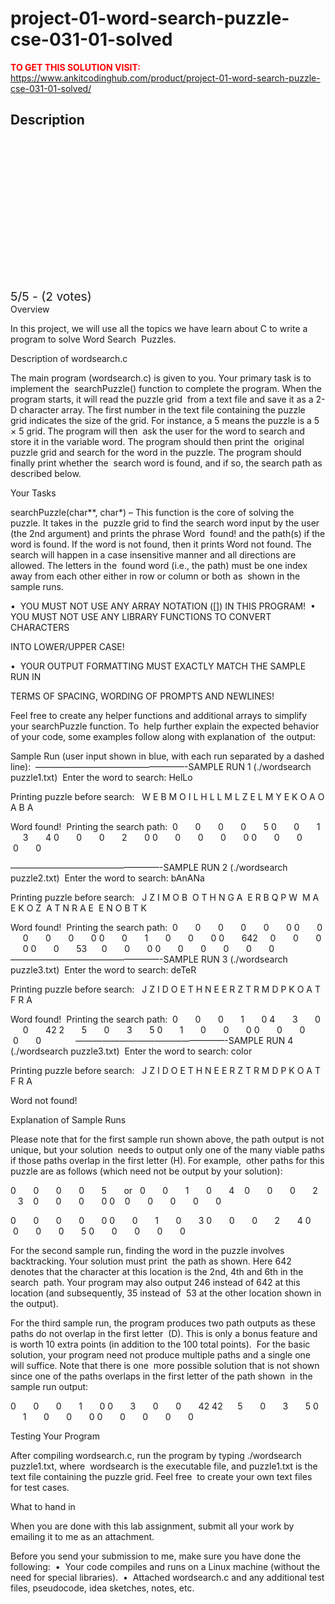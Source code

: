 # project-01-word-search-puzzle-cse-031-01-solved



**<span style='color:red'>TO GET THIS SOLUTION VISIT:</span>** https://www.ankitcodinghub.com/product/project-01-word-search-puzzle-cse-031-01-solved/

<h2>Description</h2>



<div class="kk-star-ratings kksr-auto kksr-align-center kksr-valign-top" data-payload="{&quot;align&quot;:&quot;center&quot;,&quot;id&quot;:&quot;104081&quot;,&quot;slug&quot;:&quot;default&quot;,&quot;valign&quot;:&quot;top&quot;,&quot;ignore&quot;:&quot;&quot;,&quot;reference&quot;:&quot;auto&quot;,&quot;class&quot;:&quot;&quot;,&quot;count&quot;:&quot;2&quot;,&quot;legendonly&quot;:&quot;&quot;,&quot;readonly&quot;:&quot;&quot;,&quot;score&quot;:&quot;5&quot;,&quot;starsonly&quot;:&quot;&quot;,&quot;best&quot;:&quot;5&quot;,&quot;gap&quot;:&quot;4&quot;,&quot;greet&quot;:&quot;Rate this product&quot;,&quot;legend&quot;:&quot;5\/5 - (2 votes)&quot;,&quot;size&quot;:&quot;24&quot;,&quot;title&quot;:&quot;&nbsp;Project 01: Word Search Puzzle&nbsp; &nbsp;CSE-031-01  Solved&quot;,&quot;width&quot;:&quot;138&quot;,&quot;_legend&quot;:&quot;{score}\/{best} - ({count} {votes})&quot;,&quot;font_factor&quot;:&quot;1.25&quot;}">
            
<div class="kksr-stars">
    
<div class="kksr-stars-inactive">
            <div class="kksr-star" data-star="1" style="padding-right: 4px">
            

<div class="kksr-icon" style="width: 24px; height: 24px;"></div>
        </div>
            <div class="kksr-star" data-star="2" style="padding-right: 4px">
            

<div class="kksr-icon" style="width: 24px; height: 24px;"></div>
        </div>
            <div class="kksr-star" data-star="3" style="padding-right: 4px">
            

<div class="kksr-icon" style="width: 24px; height: 24px;"></div>
        </div>
            <div class="kksr-star" data-star="4" style="padding-right: 4px">
            

<div class="kksr-icon" style="width: 24px; height: 24px;"></div>
        </div>
            <div class="kksr-star" data-star="5" style="padding-right: 4px">
            

<div class="kksr-icon" style="width: 24px; height: 24px;"></div>
        </div>
    </div>
    
<div class="kksr-stars-active" style="width: 138px;">
            <div class="kksr-star" style="padding-right: 4px">
            

<div class="kksr-icon" style="width: 24px; height: 24px;"></div>
        </div>
            <div class="kksr-star" style="padding-right: 4px">
            

<div class="kksr-icon" style="width: 24px; height: 24px;"></div>
        </div>
            <div class="kksr-star" style="padding-right: 4px">
            

<div class="kksr-icon" style="width: 24px; height: 24px;"></div>
        </div>
            <div class="kksr-star" style="padding-right: 4px">
            

<div class="kksr-icon" style="width: 24px; height: 24px;"></div>
        </div>
            <div class="kksr-star" style="padding-right: 4px">
            

<div class="kksr-icon" style="width: 24px; height: 24px;"></div>
        </div>
    </div>
</div>
                

<div class="kksr-legend" style="font-size: 19.2px;">
            5/5 - (2 votes)    </div>
    </div>
Overview

In this project, we will use all the topics we have learn about C to write a program to solve Word Search&nbsp; Puzzles.

Description of wordsearch.c

The main program (wordsearch.c) is given to you. Your primary task is to implement the&nbsp; searchPuzzle() function to complete the program. When the program starts, it will read the puzzle grid&nbsp; from a text file and save it as a 2-D character array. The first number in the text file containing the puzzle&nbsp; grid indicates the size of the grid. For instance, a 5 means the puzzle is a 5 × 5 grid. The program will then&nbsp; ask the user for the word to search and store it in the variable word. The program should then print the&nbsp; original puzzle grid and search for the word in the puzzle. The program should finally print whether the&nbsp; search word is found, and if so, the search path as described below.

Your Tasks

searchPuzzle(char**, char*) – This function is the core of solving the puzzle. It takes in the&nbsp; puzzle grid to find the search word input by the user (the 2nd argument) and prints the phrase Word&nbsp; found! and the path(s) if the word is found. If the word is not found, then it prints Word not found. The search will happen in a case insensitive manner and all directions are allowed. The letters in the&nbsp; found word (i.e., the path) must be one index away from each other either in row or column or both as&nbsp; shown in the sample runs.

•&nbsp; YOU MUST NOT USE ANY ARRAY NOTATION ([]) IN THIS PROGRAM!&nbsp; •&nbsp; YOU MUST NOT USE ANY LIBRARY FUNCTIONS TO CONVERT CHARACTERS

INTO LOWER/UPPER CASE!

•&nbsp; YOUR OUTPUT FORMATTING MUST EXACTLY MATCH THE SAMPLE RUN IN

TERMS OF SPACING, WORDING OF PROMPTS AND NEWLINES!

Feel free to create any helper functions and additional arrays to simplify your searchPuzzle function. To&nbsp; help further explain the expected behavior of your code, some examples follow along with explanation of&nbsp; the output:

Sample Run (user input shown in blue, with each run separated by a dashed line):&nbsp; —————————————————-SAMPLE RUN 1 (./wordsearch puzzle1.txt)&nbsp; Enter the word to search: HelLo

Printing puzzle before search:&nbsp; &nbsp;W E B M O I L H L L M L Z E L M Y E K O A O A B A

Word found!&nbsp; Printing the search path:&nbsp; 0&nbsp; &nbsp; &nbsp; &nbsp;0&nbsp; &nbsp; &nbsp; &nbsp;0&nbsp; &nbsp; &nbsp; &nbsp;0&nbsp; &nbsp; &nbsp; &nbsp;5 0&nbsp; &nbsp; &nbsp; &nbsp;0&nbsp; &nbsp; &nbsp; &nbsp;1&nbsp; &nbsp; &nbsp; &nbsp;3&nbsp; &nbsp; &nbsp; &nbsp;4 0&nbsp; &nbsp; &nbsp; &nbsp;0&nbsp; &nbsp; &nbsp; &nbsp;0&nbsp; &nbsp; &nbsp; &nbsp;2&nbsp; &nbsp; &nbsp; &nbsp;0 0&nbsp; &nbsp; &nbsp; &nbsp;0&nbsp; &nbsp; &nbsp; &nbsp;0&nbsp; &nbsp; &nbsp; &nbsp;0&nbsp; &nbsp; &nbsp; &nbsp;0 0&nbsp; &nbsp; &nbsp; &nbsp;0&nbsp; &nbsp; &nbsp; &nbsp;0&nbsp; &nbsp; &nbsp; &nbsp;0&nbsp; &nbsp; &nbsp; &nbsp;0

—————————————————-SAMPLE RUN 2 (./wordsearch puzzle2.txt)&nbsp; Enter the word to search: bAnANa

Printing puzzle before search:&nbsp; &nbsp;J Z I M O B&nbsp; O T H N G A&nbsp; E R B Q P W&nbsp; M A E K O Z&nbsp; A T N R A E&nbsp; E N O B T K

Word found!&nbsp; Printing the search path:&nbsp; 0&nbsp; &nbsp; &nbsp; &nbsp;0&nbsp; &nbsp; &nbsp; &nbsp;0&nbsp; &nbsp; &nbsp; &nbsp;0&nbsp; &nbsp; &nbsp; &nbsp;0&nbsp; &nbsp; &nbsp; &nbsp;0 0&nbsp; &nbsp; &nbsp; &nbsp;0&nbsp; &nbsp; &nbsp; &nbsp;0&nbsp; &nbsp; &nbsp; &nbsp;0&nbsp; &nbsp; &nbsp; &nbsp;0&nbsp; &nbsp; &nbsp; &nbsp;0 0&nbsp; &nbsp; &nbsp; &nbsp;0&nbsp; &nbsp; &nbsp; &nbsp;1&nbsp; &nbsp; &nbsp; &nbsp;0&nbsp; &nbsp; &nbsp; &nbsp;0&nbsp; &nbsp; &nbsp; &nbsp;0 0&nbsp; &nbsp; &nbsp; &nbsp;642&nbsp; &nbsp; &nbsp;0&nbsp; &nbsp; &nbsp; &nbsp;0&nbsp; &nbsp; &nbsp; &nbsp;0&nbsp; &nbsp; &nbsp; &nbsp;0 0&nbsp; &nbsp; &nbsp; &nbsp;0&nbsp; &nbsp; &nbsp; &nbsp;53&nbsp; &nbsp; &nbsp; 0&nbsp; &nbsp; &nbsp; &nbsp;0&nbsp; &nbsp; &nbsp; &nbsp;0 0&nbsp; &nbsp; &nbsp; &nbsp;0&nbsp; &nbsp; &nbsp; &nbsp;0&nbsp; &nbsp; &nbsp; &nbsp;0&nbsp; &nbsp; &nbsp; &nbsp;0&nbsp; &nbsp; &nbsp; &nbsp;0&nbsp; —————————————————-SAMPLE RUN 3 (./wordsearch puzzle3.txt)&nbsp; Enter the word to search: deTeR

Printing puzzle before search:&nbsp; &nbsp;J Z I D O E T H N E E R Z T R M D P K O A T F R A

Word found!&nbsp; Printing the search path:&nbsp; 0&nbsp; &nbsp; &nbsp; &nbsp;0&nbsp; &nbsp; &nbsp; &nbsp;0&nbsp; &nbsp; &nbsp; &nbsp;1&nbsp; &nbsp; &nbsp; &nbsp;0 4&nbsp; &nbsp; &nbsp; &nbsp;3&nbsp; &nbsp; &nbsp; &nbsp;0&nbsp; &nbsp; &nbsp; &nbsp;0&nbsp; &nbsp; &nbsp; &nbsp;42 2&nbsp; &nbsp; &nbsp; &nbsp;5&nbsp; &nbsp; &nbsp; &nbsp;0&nbsp; &nbsp; &nbsp; &nbsp;3&nbsp; &nbsp; &nbsp; &nbsp;5 0&nbsp; &nbsp; &nbsp; &nbsp;1&nbsp; &nbsp; &nbsp; &nbsp;0&nbsp; &nbsp; &nbsp; &nbsp;0&nbsp; &nbsp; &nbsp; &nbsp;0 0&nbsp; &nbsp; &nbsp; &nbsp;0&nbsp; &nbsp; &nbsp; &nbsp;0&nbsp; &nbsp; &nbsp; &nbsp;0&nbsp; &nbsp; &nbsp; &nbsp;0&nbsp; &nbsp; &nbsp; &nbsp; &nbsp; &nbsp; &nbsp; —————————————————-SAMPLE RUN 4 (./wordsearch puzzle3.txt)&nbsp; Enter the word to search: color

Printing puzzle before search:&nbsp; &nbsp;J Z I D O E T H N E E R Z T R M D P K O A T F R A

Word not found!

Explanation of Sample Runs

Please note that for the first sample run shown above, the path output is not unique, but your solution&nbsp; needs to output only one of the many viable paths if those paths overlap in the first letter (H). For example,&nbsp; other paths for this puzzle are as follows (which need not be output by your solution):

0&nbsp; &nbsp; &nbsp; &nbsp;0&nbsp; &nbsp; &nbsp; &nbsp;0&nbsp; &nbsp; &nbsp; &nbsp;0&nbsp; &nbsp; &nbsp; &nbsp;5&nbsp; &nbsp; &nbsp; &nbsp;or&nbsp; &nbsp;0&nbsp; &nbsp; &nbsp; &nbsp;0&nbsp; &nbsp; &nbsp; &nbsp;1&nbsp; &nbsp; &nbsp; &nbsp;0&nbsp; &nbsp; &nbsp; &nbsp;4&nbsp; &nbsp; 0&nbsp; &nbsp; &nbsp; &nbsp;0&nbsp; &nbsp; &nbsp; &nbsp;0&nbsp; &nbsp; &nbsp; &nbsp;2&nbsp; &nbsp; &nbsp; &nbsp;3&nbsp; &nbsp; 0&nbsp; &nbsp; &nbsp; &nbsp;0&nbsp; &nbsp; &nbsp; &nbsp;0&nbsp; &nbsp; &nbsp; &nbsp;0 0&nbsp; &nbsp; 0&nbsp; &nbsp; &nbsp; &nbsp;0&nbsp; &nbsp; &nbsp; &nbsp;0&nbsp; &nbsp; &nbsp; &nbsp;0&nbsp; &nbsp; &nbsp; &nbsp;0

0&nbsp; &nbsp; &nbsp; &nbsp;0&nbsp; &nbsp; &nbsp; &nbsp;0&nbsp; &nbsp; &nbsp; &nbsp;0&nbsp; &nbsp; &nbsp; &nbsp;0 0&nbsp; &nbsp; &nbsp; &nbsp;0&nbsp; &nbsp; &nbsp; &nbsp;1&nbsp; &nbsp; &nbsp; &nbsp;0&nbsp; &nbsp; &nbsp; &nbsp;3 0&nbsp; &nbsp; &nbsp; &nbsp;0&nbsp; &nbsp; &nbsp; &nbsp;0&nbsp; &nbsp; &nbsp; &nbsp;2&nbsp; &nbsp; &nbsp; &nbsp;4 0&nbsp; &nbsp; &nbsp; &nbsp;0&nbsp; &nbsp; &nbsp; &nbsp;0&nbsp; &nbsp; &nbsp; &nbsp;0&nbsp; &nbsp; &nbsp; &nbsp;5 0&nbsp; &nbsp; &nbsp; &nbsp;0&nbsp; &nbsp; &nbsp; &nbsp;0&nbsp; &nbsp; &nbsp; &nbsp;0&nbsp; &nbsp; &nbsp; &nbsp;0

For the second sample run, finding the word in the puzzle involves backtracking. Your solution must print&nbsp; the path as shown. Here 642 denotes that the character at this location is the 2nd, 4th and 6th in the search&nbsp; path. Your program may also output 246 instead of 642 at this location (and subsequently, 35 instead of&nbsp; 53 at the other location shown in the output).

For the third sample run, the program produces two path outputs as these paths do not overlap in the first letter&nbsp; (D). This is only a bonus feature and is worth 10 extra points (in addition to the 100 total points).&nbsp; For the basic solution, your program need not produce multiple paths and a single one will suffice. Note that there is one&nbsp; more possible solution that is not shown since one of the paths overlaps in the first letter of the path shown&nbsp; in the sample run output:

0&nbsp; &nbsp; &nbsp; &nbsp;0&nbsp; &nbsp; &nbsp; &nbsp;0&nbsp; &nbsp; &nbsp; &nbsp;1&nbsp; &nbsp; &nbsp; &nbsp;0 0&nbsp; &nbsp; &nbsp; &nbsp;3&nbsp; &nbsp; &nbsp; &nbsp;0&nbsp; &nbsp; &nbsp; &nbsp;0&nbsp; &nbsp; &nbsp; &nbsp;42 42&nbsp; &nbsp; &nbsp; 5&nbsp; &nbsp; &nbsp; &nbsp;0&nbsp; &nbsp; &nbsp; &nbsp;3&nbsp; &nbsp; &nbsp; &nbsp;5 0&nbsp; &nbsp; &nbsp; &nbsp;1&nbsp; &nbsp; &nbsp; &nbsp;0&nbsp; &nbsp; &nbsp; &nbsp;0&nbsp; &nbsp; &nbsp; &nbsp;0 0&nbsp; &nbsp; &nbsp; &nbsp;0&nbsp; &nbsp; &nbsp; &nbsp;0&nbsp; &nbsp; &nbsp; &nbsp;0&nbsp; &nbsp; &nbsp; &nbsp;0

Testing Your Program

After compiling wordsearch.c, run the program by typing ./wordsearch puzzle1.txt, where&nbsp; wordsearch is the executable file, and puzzle1.txt is the text file containing the puzzle grid. Feel free&nbsp; to create your own text files for test cases.

What to hand in

When you are done with this lab assignment, submit all your work by emailing it to me as an attachment.

Before you send your submission to me, make sure you have done the following:&nbsp; •&nbsp; Your code compiles and runs on a Linux machine (without the need for special libraries).&nbsp; •&nbsp; Attached wordsearch.c and any additional test files, pseudocode, idea sketches, notes, etc.

&nbsp;

